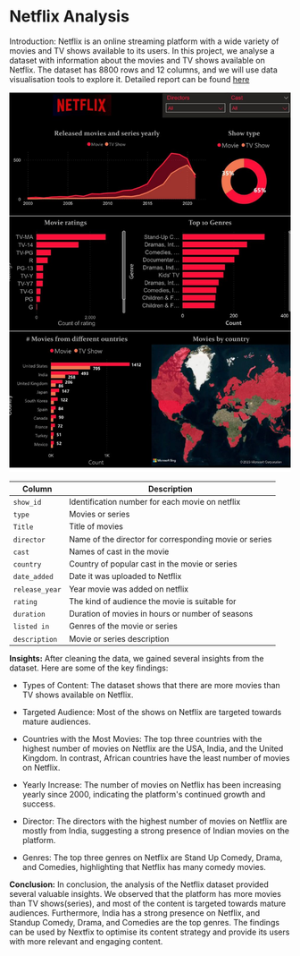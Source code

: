 # Netflix Analysis
Introduction: 
Netflix is an online streaming platform with a wide variety of movies and TV shows available to its users. In this project, we analyse a dataset with information about the movies and TV shows available on Netflix. The dataset has 8800 rows and 12 columns, and we will use data visualisation tools to explore it.
Detailed report can be found [here](https://github.com/distinctkemi/Netflix-Data-Analysis-/blob/main/Netflix%20data%20analysis%20%20report.pdf)


![alt txt](https://github.com/distinctkemi/Netflix-Data-Analysis-/blob/main/Netflix%20Dashboard%20Image.jpeg)

|Column |Description |
|--------|-------------|
|`show_id`| Identification number for each movie on netflix|
|`type`| Movies or series|
|`Title`| Title of movies|
|`director`| Name of the director for corresponding movie or series|
|`cast`| Names of cast in the movie|
| `country`| Country of popular cast in the movie or series|
|`date_added`| Date it was uploaded to Netflix|
|`release_year`| Year movie was added on netflix|
|`rating`| The kind of audience the movie is suitable for|
|`duration`| Duration of movies in hours or number of seasons|
|`listed in`| Genres of the movie or series|
| `description`| Movie or series description|
	
**Insights:** After cleaning the data, we gained several insights from the dataset. Here are some of the key findings: 
- Types of Content: The dataset shows that there are more movies than TV shows available on Netflix. 

- Targeted Audience: Most of the shows on Netflix are targeted towards mature audiences. 

- Countries with the Most Movies: The top three countries with the highest number of movies on Netflix are the USA, India, and the United Kingdom. In contrast, African countries have the least number of movies on Netflix. 

- Yearly Increase: The number of movies on Netflix has been increasing yearly since 2000, indicating the platform's continued growth and success. 

- Director: The directors with the highest number of movies on Netflix are mostly from India, suggesting a strong presence of Indian movies on the platform.

- Genres: The top three genres on Netflix are Stand Up Comedy, Drama, and Comedies, highlighting that Netflix has many comedy movies. 

**Conclusion:**
 In conclusion, the analysis of the Netflix dataset provided several valuable insights. We observed that the platform has more movies than TV shows(series), and most of the content is targeted towards mature audiences. Furthermore, India has a strong presence on Netflix, and Standup Comedy, Drama, and Comedies are the top genres. The findings can be used by Nextfix to optimise its content strategy and provide its users with more relevant and engaging content.






